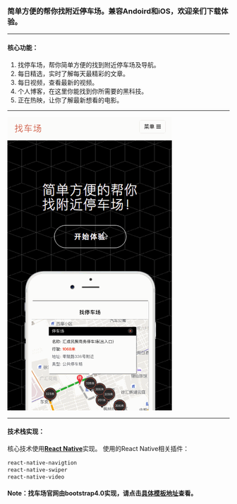 ### 简单方便的帮你找附近停车场。兼容Andoird和iOS，欢迎亲们下载体验。

---
#### 核心功能：
1. 找停车场，帮你简单方便的找到附近停车场及导航。
2. 每日精选，实时了解每天最精彩的文章。
3. 每日视频，查看最新的视频。
4. 个人博客，在这里你能找到你所需要的黑科技。
5. 正在热映，让你了解最新想看的电影。

---
![](./demo.gif)

---
#### 技术栈实现：
核心技术使用[**React Native**][1]实现。
使用的React Native相关插件：
```
react-native-navigtion
react-native-swiper
react-native-video
```

#### Note：找车场官网由bootstrap4.0实现，请点击[**具体模板地址**][2]查看。


  [1]: https://github.com/facebook/react-native
  [2]: https://startbootstrap.com/template-categories/popular/